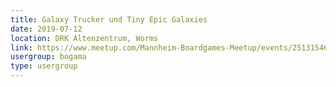 ```yaml
---
title: Galaxy Trucker und Tiny Epic Galaxies
date: 2019-07-12
location: DRK Altenzentrum, Worms
link: https://www.meetup.com/Mannheim-Boardgames-Meetup/events/251315460/
usergroup: bogama
type: usergroup
---
```

